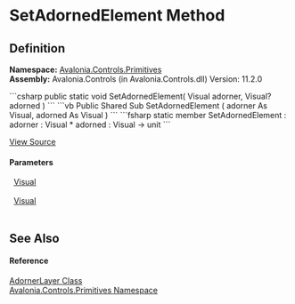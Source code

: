 # SetAdornedElement Method




## Definition
**Namespace:** <a href="N_Avalonia_Controls_Primitives">Avalonia.Controls.Primitives</a>  
**Assembly:** Avalonia.Controls (in Avalonia.Controls.dll) Version: 11.2.0

<Tabs groupId="api-code-preview">
<TabItem value="csharp" label="C#">
```csharp
public static void SetAdornedElement(
	Visual adorner,
	Visual? adorned
)
```
</TabItem>
<TabItem value="vb" label="VB">
```vb
Public Shared Sub SetAdornedElement ( 
	adorner As Visual,
	adorned As Visual
)
```
</TabItem>
<TabItem value="fsharp" label="F#">
```fsharp
static member SetAdornedElement : 
        adorner : Visual * 
        adorned : Visual -> unit 
```
</TabItem>
</Tabs>



<a href="https://github.com/AvaloniaUI/Avalonia/tree/master/src/Avalonia.Controls/Primitives/AdornerLayer.cs#L65" title="View the source code">View Source</a>



#### Parameters
<dl><dt>  <a href="T_Avalonia_Visual">Visual</a></dt><dd> </dd><dt>  <a href="T_Avalonia_Visual">Visual</a></dt><dd> </dd></dl>

## See Also


#### Reference
<a href="T_Avalonia_Controls_Primitives_AdornerLayer">AdornerLayer Class</a>  
<a href="N_Avalonia_Controls_Primitives">Avalonia.Controls.Primitives Namespace</a>  
